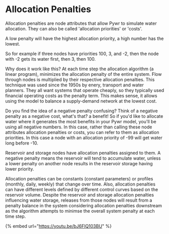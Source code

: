 # Allocation Penalties

Allocation penalties are node attributes that allow Pywr to simulate water allocation. They can also be called 'allocation priorities' or 'costs'.

A low penalty will have the highest allocation priority, a high number has the lowest.&#x20;

So for example if three nodes have priorities 100, 3, and -2, then the node with -2 gets its water first, then 3, then 100.

Why does it work like this? At each time step the allocation algorithm (a linear program), minimizes the allocation penalty of the entire system. Flow through nodes is multiplied by their respective allocation penalties. This technique was used since the 1950s by enery, transport and water planners. They all want systems that operate cheaply, so they typically used financial operating costs as the penalty term. This makes sense, it allows using the model to balance a supply-demand network at the lowest cost.&#x20;

Do you find the idea of a negative penalty confusing? Think of a negative penalty as a negative cost, what's that? a benefit!  So if you'd like to allocate water where it generates the most benefits in your Pywr model, you'll be using all negative numbers.  In this case, rather than calling these node attributes allocation penalties or costs, you can refer to them as allocation priorities. In this case a node with an allocation priority of -99 will get water long before -10.

Reservoir and storage nodes have allocation penalties assigned to them. A negative penalty means the reservoir will tend to accumulate water, unless a lower penalty on another node results in the reservoir storage having lower priority. &#x20;

Allocation penalties can be constants (constant parameters) or profiles (monthly, daily, weekly) that change over time. Also, allocation penalties can have different levels defined by different control curves based on the reservoir volume. Despite the reservoir and storage allocation penalties influencing water storage, releases from those nodes will result from a penalty balance in the system considering allocation penalties downstream as the algorithm attempts to minimse the overall system penalty at each time step.

{% embed url="https://youtu.be/bJ6FlQ103BU" %}
